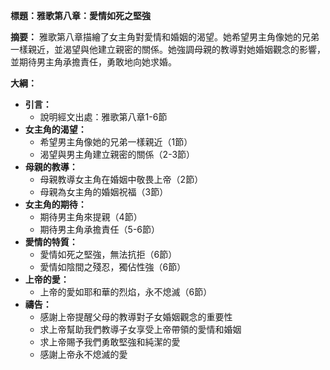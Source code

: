 **標題：雅歌第八章：愛情如死之堅強**

**摘要：**
雅歌第八章描繪了女主角對愛情和婚姻的渴望。她希望男主角像她的兄弟一樣親近，並渴望與他建立親密的關係。她強調母親的教導對她婚姻觀念的影響，並期待男主角承擔責任，勇敢地向她求婚。

**大綱：**

* **引言：**
    * 說明經文出處：雅歌第八章1-6節
* **女主角的渴望：**
    * 希望男主角像她的兄弟一樣親近（1節）
    * 渴望與男主角建立親密的關係（2-3節）
* **母親的教導：**
    * 母親教導女主角在婚姻中敬畏上帝（2節）
    * 母親為女主角的婚姻祝福（3節）
* **女主角的期待：**
    * 期待男主角來提親（4節）
    * 期待男主角承擔責任（5-6節）
* **愛情的特質：**
    * 愛情如死之堅強，無法抗拒（6節）
    * 愛情如陰間之殘忍，獨佔性強（6節）
* **上帝的愛：**
    * 上帝的愛如耶和華的烈焰，永不熄滅（6節）
* **禱告：**
    * 感謝上帝提醒父母的教導對子女婚姻觀念的重要性
    * 求上帝幫助我們教導子女享受上帝帶領的愛情和婚姻
    * 求上帝賜予我們勇敢堅強和純潔的愛
    * 感謝上帝永不熄滅的愛